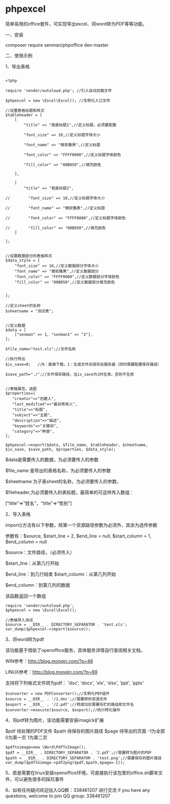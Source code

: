 # phpexcel

简单易用的office套件，可实现导出excel、将word转为PDF等等功能。

一、安装

composer require senman/phpoffice dev-master

二、使用示例


1、导出表格


```

<?php

require 'vendor/autoload.php'; //引入自动加载文件

$phpexcel = new \Excel\Excel(); //实例化入口文件

//设置表格标题和样式
$tableheader = [
    [
        "title" => "我是标题1",//定义标题，必须要配置
        
        "font_size" => 10,//定义标题字体大小
        
        "font_name" => "微软雅黑",//定义标题
        
        "font_color" => "FFFF0000",//定义标题字体颜色
        
        "fill_color" => "00B050",//填充颜色

    ],
    
    [
        "title" => "我是标题2",
        
//        "font_size" => 10,//定义标题字体大小

//        "font_name" => "微软雅黑",//定义标题

//        "font_color" => "FFFF0000",//定义标题字体颜色

//        "fill_color" => "00B050",//填充颜色
    ]

];


//设置数据部分的表格样式
$data_style = [
    "font_size" => 10,//定义数据部分字体大小
    "font_name" => "微软雅黑",//定义数据部分
    "font_color" => "FFFF0000",//定义数据部分字体颜色
    "fill_color" => "00B050",//定义数据部分填充颜色


];

//定义sheet的名称
$sheetname = "测试表";


//定义数据
$data = [
    ["senman" => 1, "senman1" => "2"],
];

$file_name="test.xls";//文件名称

//执行导出
$is_save=0;   //0：直接下载，1：生成文件后保存在服务器（同时需要配置保存路径）

$save_path="./";//文件保存路径，当is_save为1时生效，否则不生效


//表格属性，选配
$properties=[
   "creator"=>"创建人",
   "last_modified"=>"最后修改人",
   "title"=>"标题",
   "subject"=>"主题",
   "description"=>"描述",
   "keywords"=>"关键词",
   "category"=>"种类",
];

$phpexcel->export($data, $file_name, $tableheader, $sheetname, $is_save, $save_path, $properties, $data_style);

```
$data是需要传入的数据，为必须要传入的参数

$file_name 是导出的表格名称，为必须要传入的参数

$sheetname 为子表sheet的名称，为必须要传入的参数，

$fileheader,为必须要传入的表标题，最简单的可这样传入数组：
 
 ["title"=>"姓名"，"title"=>"性别"]



2、导入表格

import()方法有以下参数，除第一个资源路径参数为必须外，其余为选传参数

参数有：$source, $start_line = 2, $end_line = null, $start_column = 1, $end_column = null

$source：文件路径，（必须传入）

$start_line：从第几行开始

$end_line：到几行结束
$start_column：从第几列开始

$end_column：到第几列的数据

该函数返回一个数组
```
require 'vendor/autoload.php';
$phpexcel = new \Excel\Excel();

//表格导入测试
$source = __DIR__ . DIRECTORY_SEPARATOR . 'test.xls';
var_dump($phpexcel->import($source));

```
3、将word转为pdf

该功能基于借助了openoffice服务，具体服务详情自行查阅相关文档，

WIN参考：http://blog.monqin.com/?p=46

LINUX参考：http://blog.monqin.com/?p=69

支持将下列格式文件转为pdf：
'doc', 'docx', 'xls', 'xlsx', 'ppt', 'pptx'

```
$converter = new PDFConverter();//实例化PDF组件
$source = __DIR__ . '/1.doc';//需要转的资源文件
$export = __DIR__ . '/2.pdf';//转成功后需要存贮的路径即文件名
$converter->execute($source, $export);//执行转化操作

```
4、将pdf转为图片，该功能需要安装imagick扩展

 $pdf  待处理的PDF文件
 $path 待保存的图片路径
 $page 待导出的页面 -1为全部 0为第一页 1为第二页

```
$pdftoimage=new \Word\PdfToImage();
$pdf = __DIR__ . DIRECTORY_SEPARATOR . '2.pdf';//需要转为图片的PDF
$path = __DIR__ . DIRECTORY_SEPARATOR . 'test.png';//需要保存的图片路径
var_dump($pdftoimage->pdf2png($pdf,$path,$page=-1));
```


5、若是需要在linux安装openoffice环境，可直接执行该包里的office.sh脚本文件，可以避免很多的踩坑事件


6、如有任何疑问欢迎加入QQ群：338461207 进行交流
if you have any questions, welcome to join QQ group: 338461207


